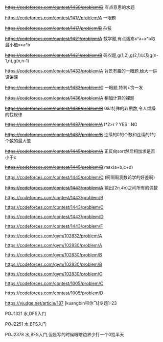 <del>https://codeforces.com/contest/1430/problem/D</del> 有点意思的水题

<del>https://codeforces.com/contest/1417/problem/A</del> 一眼题

<del>https://codeforces.com/contest/1417/problem/B</del> 杂技

<del>https://codeforces.com/contest/1421/problem/A</del> 数学题,有点蛋疼x^a+x^b取最小值x=a^b

<del>https://codeforces.com/contest/1421/problem/B</del> 码农题,g(1,2),g(2,1)以及g(n-1,n),g(n,n-1)

<del>https://codeforces.com/contest/1433/problem/A</del> 背景有趣的一眼题,给大一讲课讲课

<del>https://codeforces.com/contest/1433/problem/C</del> 一眼题,特判+贪一发

<del>https://codeforces.com/contest/1436/problem/A</del> 稍加计算的裸题

<del>https://codeforces.com/contest/1436/problem/B</del> 0&1特殊的非质数,令人烦躁的找规律

<del>https://codeforces.com/contest/1437/problem/A</del> l*2>r ? YES : NO

<del>https://codeforces.com/contest/1437/problem/B</del> 连续的0的个数和连续的1的个数的最大值

<del>https://codeforces.com/contest/1445/problem/A</del> 正反向sort然后相加求是否小于x

<del>https://codeforces.com/contest/1445/problem/B</del> max(a+b,c+d)

https://codeforces.com/contest/1445/problem/C (啊啊啊我数论学的好差啊)

<del>https://codeforces.com/contest/1443/problem/A</del> 输出[2*n,4*n)之间所有的偶数

https://codeforces.com/contest/1443/problem/B

https://codeforces.com/contest/1443/problem/C

https://codeforces.com/contest/1443/problem/D

https://codeforces.com/contest/1443/problem/F

https://codeforces.com/gym/102832/problem/A

https://codeforces.com/gym/102830/problem/A

https://codeforces.com/gym/102830/problem/B

https://codeforces.com/gym/102830/problem/B

https://codeforces.com/gym/102830/problem/C

https://codeforces.com/contest/1005/problem/C

https://codeforces.com/contest/1005/problem/D



https://vjudge.net/article/187 [kuangbin带你飞]专题1-23

POJ1321 水,DFS入门

POJ2251 水,BFS入门

POJ2378 水,BFS入门,但是写的时候眼瞎边界少打一个0找半天